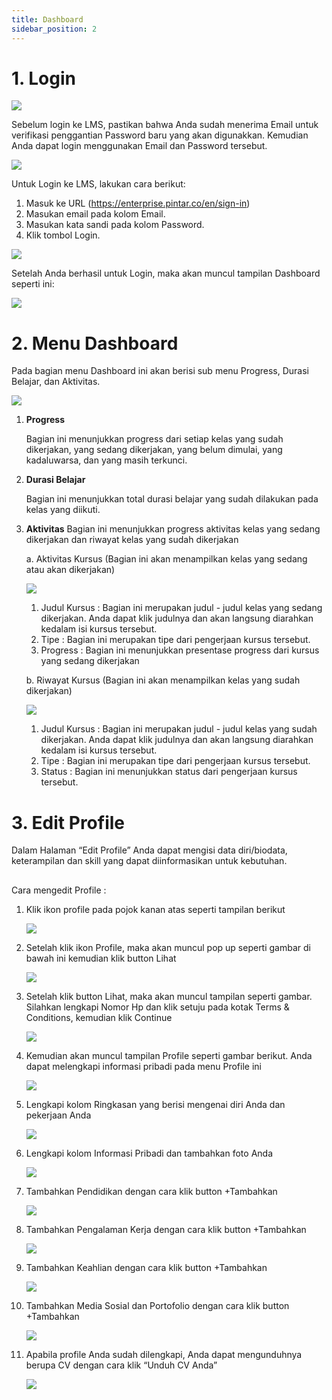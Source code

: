 ```yaml
---
title: Dashboard
sidebar_position: 2
---
```

# 1. Login

![](/img/Enterprise-LMS-Login_1.3.png)

Sebelum login ke LMS, pastikan bahwa Anda sudah menerima Email untuk verifikasi penggantian Password baru yang akan digunakkan. Kemudian Anda dapat login menggunakan Email dan Password tersebut.

![](/img/Enterprise-LMS-Login_1.1.png)

Untuk Login ke LMS, lakukan cara berikut:

1. Masuk ke URL (<https://enterprise.pintar.co/en/sign-in>)
2. Masukan email pada kolom Email.
3. Masukan kata sandi pada kolom Password.
4. Klik tombol Login.

![](/img/Enterprise-LMS-Login_1.2.png)

Setelah Anda berhasil untuk Login, maka akan muncul tampilan Dashboard seperti ini:

![](/img/Enterprise-LMS-Login_1.4.png)

# 2. Menu Dashboard

Pada bagian menu Dashboard ini akan berisi sub menu Progress, Durasi Belajar, dan Aktivitas.

![](/img/dashboard.jpg)

1. **Progress**

   Bagian ini menunjukkan progress dari setiap kelas yang sudah dikerjakan, yang sedang dikerjakan, yang belum dimulai, yang kadaluwarsa, dan yang masih terkunci.
2. **Durasi Belajar**

   Bagian ini menunjukkan total durasi belajar yang sudah dilakukan pada kelas yang diikuti.
3. **Aktivitas**
   Bagian ini menunjukkan progress aktivitas kelas yang sedang dikerjakan dan riwayat kelas yang sudah dikerjakan

   a. Aktivitas Kursus (Bagian ini akan menampilkan kelas yang sedang atau akan dikerjakan)

   ![](/img/Enterprise-LMS-Dashboard_1.2.png)

   1. Judul Kursus : Bagian ini merupakan judul - judul kelas yang sedang dikerjakan. Anda dapat klik judulnya dan akan langsung diarahkan kedalam isi kursus tersebut.
   2. Tipe : Bagian ini merupakan tipe dari pengerjaan kursus tersebut.
   3. Progress : Bagian ini menunjukkan presentase progress dari kursus yang sedang dikerjakan



   b. Riwayat Kursus (Bagian ini akan menampilkan kelas yang sudah dikerjakan)

   ![](/img/Enterprise-LMS-Dashboard_1.3.png)

   1. Judul Kursus : Bagian ini merupakan judul - judul kelas yang sudah dikerjakan. Anda dapat klik judulnya dan akan langsung diarahkan kedalam isi kursus tersebut.
   2. Tipe : Bagian ini merupakan tipe dari pengerjaan kursus tersebut.
   3. Status : Bagian ini menunjukkan status dari pengerjaan kursus tersebut.



# 3. Edit Profile

Dalam Halaman “Edit Profile” Anda dapat mengisi data diri/biodata, keterampilan dan skill yang dapat diinformasikan untuk kebutuhan.

## 
Cara mengedit Profile :

1. Klik ikon profile pada pojok kanan atas seperti tampilan berikut

   ![](/img/Enterprise-LMS-Edit-Profile_1.1.png)
2. Setelah klik ikon Profile, maka akan muncul pop up seperti gambar di bawah ini kemudian klik button Lihat

   ![](/img/Enterprise-LMS-Edit-Profile_1.2.png)
3. Setelah klik button Lihat, maka akan muncul tampilan seperti gambar. Silahkan lengkapi Nomor Hp dan klik setuju pada kotak Terms & Conditions, kemudian klik Continue

   ![](/img/profile.jpg)
4. Kemudian akan muncul tampilan Profile seperti gambar berikut. Anda dapat melengkapi informasi pribadi pada menu Profile ini

   ![](/img/profile-2.jpg)
5. Lengkapi kolom Ringkasan yang berisi mengenai diri Anda dan pekerjaan Anda

   ![](/img/profile-3.jpg)
6. Lengkapi kolom Informasi Pribadi dan tambahkan foto Anda

   ![](/img/profile-4.jpg)
7. Tambahkan Pendidikan dengan cara klik button +Tambahkan

   ![](/img/profile-5.jpg)
8. Tambahkan Pengalaman Kerja dengan cara klik button +Tambahkan

   ![](/img/profile-6.jpg)
9. Tambahkan Keahlian dengan cara klik button +Tambahkan

   ![](/img/profile-7.jpg)
10. Tambahkan Media Sosial dan Portofolio dengan cara klik button +Tambahkan

    ![](/img/profile-8.jpg)
11. Apabila profile Anda sudah dilengkapi, Anda dapat mengunduhnya berupa CV dengan cara klik “Unduh CV Anda”

    ![](/img/profile-9.jpg)
